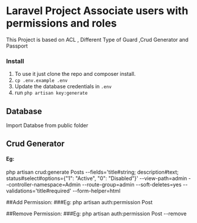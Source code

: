 # Laravel Project Associate users with permissions and roles
This Project is based on ACL , Different Type of Guard ,Crud Generator and Passport
### Install
1. To use it just clone the repo and composer install.
2. `cp .env.example .env`
3. Update the database credentials in `.env`
4. run `php artisan key:generate`

## Database
Import Databse from public folder
## Crud Generator
#### Eg:
php artisan crud:generate Posts --fields='title#string; description#text; status#select#options={"1": "Active", "0": "Disabled"}'  --view-path=admin --controller-namespace=Admin --route-group=admin --soft-deletes=yes --validations='title#required' --form-helper=html

##Add Permission:
###Eg:
php artisan auth:permission Post

##Remove Permission:
###Eg:
php artisan auth:permission Post --remove



